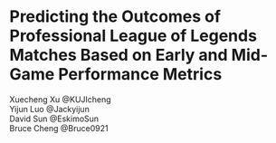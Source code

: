 # Predicting the Outcomes of Professional League of Legends Matches Based on Early and Mid-Game Performance Metrics

Xuecheng Xu @KUJIcheng  
Yijun Luo @Jackyijun  
David Sun @EskimoSun  
Bruce Cheng @Bruce0921  

